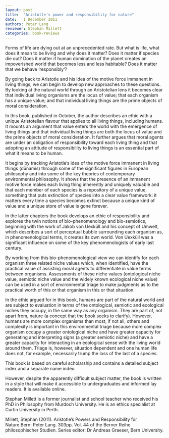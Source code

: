 ```yaml
---
layout: post
title:  "Aristotle's power and responsibility for nature"
date:   1 December 2011
authors: Peter Lang
reviewer: Stephan Millett
categories: book-reviews
---
```


Forms of life are dying out at an unprecedented rate. But what is life, what does it mean to be living and why does it matter? Does it matter if species die out? Does it matter if human domination of the planet creates an impoverished world that becomes less and less habitable? Does it matter that we behave ‘responsibly‘?

By going back to Aristotle and his idea of the motive force immanent in living things, we can begin to develop new approaches to these questions. By looking at the natural world through an Aristotelian lens it becomes clear that individual living organisms are the locus of value; that each organism has a unique value; and that individual living things are the prime objects of moral consideration.

In this book, published in October, the author describes an ethic with a unique Aristotelian flavour that applies to all living things, including humans. It mounts an argument that value enters the world with the emergence of living things and that individual living things are both the locus of value and the prime objects of moral consideration. It further argues that moral agents are under an obligation of responsibility toward each living thing and that adopting an attitude of responsibility to living things is an essential part of what it means to be human.

It begins by tracking Aristotle‘s idea of the motive force immanent in living things (dūnamis) through some of the significant figures in European philosophy and into some of the key theories of contemporary environmental philosophy. It shows that the presence of an immanent motive force makes each living thing inherently and uniquely valuable and that each member of each species is a repository of a unique value, something that puts extinction of species into a clear value framework: it matters every time a species becomes extinct because a unique kind of value and a unique store of value is gone forever.

In the latter chapters the book develops an ethic of responsibility and explores the twin notions of bio-phenomenology and bio-semiotics, beginning with the work of Jakob von Uexküll and his concept of Umwelt, which describes a sort of perceptual bubble surrounding each organism as, in phenomenological terms, it creates its own world. Von Uexküll was a significant influence on some of the key phenomenologists of early last century.

By working from this bio-phenomenological view we can identify for each organism three related niche values which, when identified, have the practical value of assisting moral agents to differentiate in value terms between organisms. Assessments of these niche values (ontological niche value, semiotic niche value and the widely known ecological niche value) can be used in a sort of environmental triage to make judgments as to the practical worth of this or that organism in this or that situation.

In the ethic argued for in this book, humans are part of the natural world and are subject to evaluation in terms of the ontological, semiotic and ecological niches they occupy, in the same way as any organism. They are part of, not apart from, nature (a concept that the book seeks to clarify). However, humans are more complex organisms than most, if not all, others and complexity is important in this environmental triage because more complex organism occupy a greater ontological niche and have greater capacity for generating and interpreting signs (a greater semiotic niche) and have a greater capacity for interacting in an ecological sense with the living world around them. Triage is, however, situation dependent and one human life does not, for example, necessarily trump the loss of the last of a species.

This book is based on careful scholarship and contains a detailed subject index and a separate name index.

However, despite the apparently difficult subject matter, the book is written in a style that will make it accessible to undergraduates and informed lay readers. It is available online.

Stephan Millett is a former journalist and school teacher who received his PhD in Philosophy from Murdoch University. He is an ethics specialist at Curtin University in Perth.

Millett, Stephan (2011). Aristotle’s Powers and Responsibility for Nature.Bern: Peter Lang. 303pp. Vol. 44 of the Berner Reihe philosophischer Studien. Series editor: Dr Andreas Graeser, Bern University.
